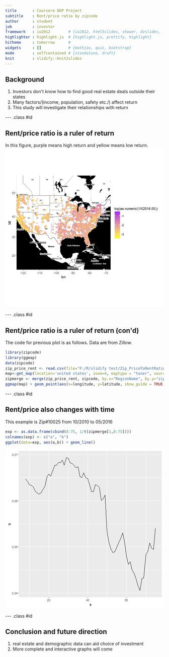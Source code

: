 ```yaml
---
title       : Coursera DDP Project
subtitle    : Rent/price ratio by zipcode
author      : student
job         : investor
framework   : io2012        # {io2012, html5slides, shower, dzslides, ...}
highlighter : highlight.js  # {highlight.js, prettify, highlight}
hitheme     : tomorrow      # 
widgets     : []            # {mathjax, quiz, bootstrap}
mode        : selfcontained # {standalone, draft}
knit        : slidify::knit2slides
---
```


## Background

1. Investors don't know how to find good real estate deals outside their states
2. Many factors/(income, population, safety etc./) affect return
3. This study will investigate their relationships with return

--- .class #id 

## Rent/price ratio is a ruler of return

In this figure, purple means high return and yellow means low return.
![plot of chunk unnamed-chunk-1](assets/fig/unnamed-chunk-1-1.png)

--- .class #id 

## Rent/price ratio is a ruler of return (con'd)

The code for previous plot is as follows. Data are from Zillow.

```r
library(zipcode)
library(ggmap)
data(zipcode)
zip_price_rent <- read.csv(file="F:/R/slidify test/Zip_PriceToRentRatio_AllHomes.csv")
map<-get_map(location='united states', zoom=4, maptype = "toner", source='google',color='color')
zipmerge <- merge(zip_price_rent, zipcode, by.x="RegionName", by.y="zip")
ggmap(map) + geom_point(aes(x=longitude, y=latitude, show_guide = TRUE, colour=log(as.numeric(1/X2016.05))), data=zipmerge, na.rm=TRUE) +  scale_color_gradient(low="yellow", high="purple")
```

--- .class #id 

## Rent/price also changes with time
This example is Zip#10025 from 10/2010 to 05/2016

```r
exp <- as.data.frame(cbind(8:75, 1/t(zipmerge[1,8:75])))
colnames(exp) <- c("a", "b")
ggplot(data=exp, aes(a,b)) + geom_line()
```

![plot of chunk unnamed-chunk-3](assets/fig/unnamed-chunk-3-1.png)

--- .class #id 

## Conclusion and future direction
1. real estate and demographic data can aid choice of investment
2. More complete and interactive graphs will come
